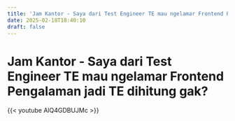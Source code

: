 ```yaml
---
title: 'Jam Kantor - Saya dari Test Engineer TE mau ngelamar Frontend Pengalaman jadi TE dihitung gak?'
date: 2025-02-18T18:40:10
draft: false
---
```


# Jam Kantor - Saya dari Test Engineer TE mau ngelamar Frontend Pengalaman jadi TE dihitung gak?

{{< youtube AlQ4GDBUJMc >}}

